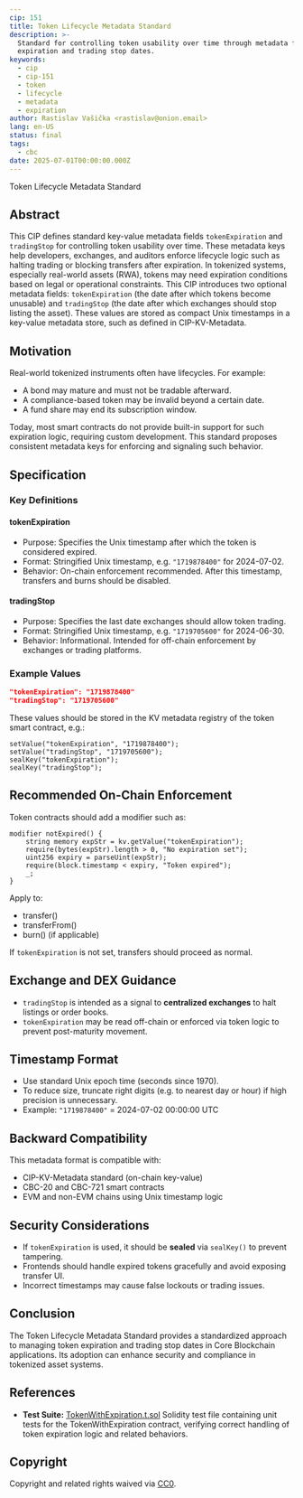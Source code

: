 ```yaml
---
cip: 151
title: Token Lifecycle Metadata Standard
description: >-
  Standard for controlling token usability over time through metadata fields for
  expiration and trading stop dates.
keywords:
  - cip
  - cip-151
  - token
  - lifecycle
  - metadata
  - expiration
author: Rastislav Vašička <rastislav@onion.email>
lang: en-US
status: final
tags:
  - cbc
date: 2025-07-01T00:00:00.000Z
---
```


Token Lifecycle Metadata Standard

<!--truncate-->

## Abstract

This CIP defines standard key-value metadata fields `tokenExpiration` and `tradingStop` for controlling token usability over time. These metadata keys help developers, exchanges, and auditors enforce lifecycle logic such as halting trading or blocking transfers after expiration. In tokenized systems, especially real-world assets (RWA), tokens may need expiration conditions based on legal or operational constraints. This CIP introduces two optional metadata fields: `tokenExpiration` (the date after which tokens become unusable) and `tradingStop` (the date after which exchanges should stop listing the asset). These values are stored as compact Unix timestamps in a key-value metadata store, such as defined in CIP-KV-Metadata.

## Motivation

Real-world tokenized instruments often have lifecycles. For example:

- A bond may mature and must not be tradable afterward.
- A compliance-based token may be invalid beyond a certain date.
- A fund share may end its subscription window.

Today, most smart contracts do not provide built-in support for such expiration logic, requiring custom development. This standard proposes consistent metadata keys for enforcing and signaling such behavior.

## Specification

### Key Definitions

#### tokenExpiration

- Purpose: Specifies the Unix timestamp after which the token is considered expired.
- Format: Stringified Unix timestamp, e.g. `"1719878400"` for 2024-07-02.
- Behavior: On-chain enforcement recommended. After this timestamp, transfers and burns should be disabled.

#### tradingStop

- Purpose: Specifies the last date exchanges should allow token trading.
- Format: Stringified Unix timestamp, e.g. `"1719705600"` for 2024-06-30.
- Behavior: Informational. Intended for off-chain enforcement by exchanges or trading platforms.

### Example Values

```json
"tokenExpiration": "1719878400"
"tradingStop": "1719705600"
```

These values should be stored in the KV metadata registry of the token smart contract, e.g.:

```solidity
setValue("tokenExpiration", "1719878400");
setValue("tradingStop", "1719705600");
sealKey("tokenExpiration");
sealKey("tradingStop");
```

## Recommended On-Chain Enforcement

Token contracts should add a modifier such as:

```solidity
modifier notExpired() {
    string memory expStr = kv.getValue("tokenExpiration");
    require(bytes(expStr).length > 0, "No expiration set");
    uint256 expiry = parseUint(expStr);
    require(block.timestamp < expiry, "Token expired");
    _;
}
```

Apply to:

- transfer()
- transferFrom()
- burn() (if applicable)

If `tokenExpiration` is not set, transfers should proceed as normal.

## Exchange and DEX Guidance

- `tradingStop` is intended as a signal to **centralized exchanges** to halt listings or order books.
- `tokenExpiration` may be read off-chain or enforced via token logic to prevent post-maturity movement.

## Timestamp Format

- Use standard Unix epoch time (seconds since 1970).
- To reduce size, truncate right digits (e.g. to nearest day or hour) if high precision is unnecessary.
- Example:
  `"1719878400"` = 2024-07-02 00:00:00 UTC

## Backward Compatibility

This metadata format is compatible with:

- CIP-KV-Metadata standard (on-chain key-value)
- CBC-20 and CBC-721 smart contracts
- EVM and non-EVM chains using Unix timestamp logic

## Security Considerations

- If `tokenExpiration` is used, it should be **sealed** via `sealKey()` to prevent tampering.
- Frontends should handle expired tokens gracefully and avoid exposing transfer UI.
- Incorrect timestamps may cause false lockouts or trading issues.

## Conclusion

The Token Lifecycle Metadata Standard provides a standardized approach to managing token expiration and trading stop dates in Core Blockchain applications. Its adoption can enhance security and compliance in tokenized asset systems.

## References

- **Test Suite:** [TokenWithExpiration.t.sol](/cip/cip-151/TokenWithExpiration.t.sol)
  Solidity test file containing unit tests for the TokenWithExpiration contract, verifying correct handling of token expiration logic and related behaviors.

## Copyright

Copyright and related rights waived via [CC0](https://creativecommons.org/publicdomain/zero/1.0/).
